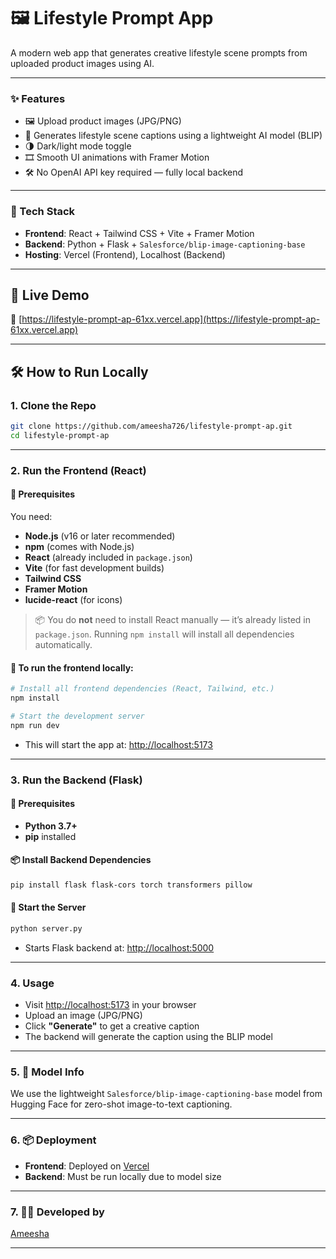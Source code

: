 # 🖼️ Lifestyle Prompt App

A modern web app that generates creative lifestyle scene prompts from uploaded product images using AI.

---

### ✨ Features

- 🖼️ Upload product images (JPG/PNG)
- 🧠 Generates lifestyle scene captions using a lightweight AI model (BLIP)
- 🌗 Dark/light mode toggle
- 🎞️ Smooth UI animations with Framer Motion
- 🛠️ No OpenAI API key required — fully local backend

---

### 🧰 Tech Stack

- **Frontend**: React + Tailwind CSS + Vite + Framer Motion  
- **Backend**: Python + Flask + `Salesforce/blip-image-captioning-base`  
- **Hosting**: Vercel (Frontend), Localhost (Backend)

---

## 🚀 Live Demo

🔗 [https://lifestyle-prompt-ap-61xx.vercel.app](https://lifestyle-prompt-ap-61xx.vercel.app)

---

## 🛠️ How to Run Locally

### 1. Clone the Repo

```bash
git clone https://github.com/ameesha726/lifestyle-prompt-ap.git
cd lifestyle-prompt-ap
```

---

### 2. Run the Frontend (React)

#### 🔧 Prerequisites

You need:

- **Node.js** (v16 or later recommended)  
- **npm** (comes with Node.js)  
- **React** (already included in `package.json`)  
- **Vite** (for fast development builds)  
- **Tailwind CSS**  
- **Framer Motion**  
- **lucide-react** (for icons)

> 📦 You do **not** need to install React manually — it’s already listed in `package.json`. Running `npm install` will install all dependencies automatically.

#### 🔄 To run the frontend locally:

```bash
# Install all frontend dependencies (React, Tailwind, etc.)
npm install

# Start the development server
npm run dev
```

- This will start the app at: [http://localhost:5173](http://localhost:5173)

---

### 3. Run the Backend (Flask)

#### 🔧 Prerequisites

- **Python 3.7+**  
- **pip** installed

#### 📦 Install Backend Dependencies

```bash
pip install flask flask-cors torch transformers pillow
```

#### 🚀 Start the Server

```bash
python server.py
```

- Starts Flask backend at: [http://localhost:5000](http://localhost:5000)

---

### 4. Usage

- Visit [http://localhost:5173](http://localhost:5173) in your browser  
- Upload an image (JPG/PNG)  
- Click **"Generate"** to get a creative caption  
- The backend will generate the caption using the BLIP model

---

### 5. 🧠 Model Info

We use the lightweight `Salesforce/blip-image-captioning-base` model from Hugging Face for zero-shot image-to-text captioning.

---

### 6. 📦 Deployment

- **Frontend**: Deployed on [Vercel](https://vercel.com)  
- **Backend**: Must be run locally due to model size

---

### 7. 👩‍💻 Developed by  
[Ameesha](https://github.com/ameesha726)

---


